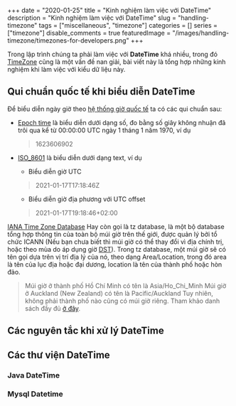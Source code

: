 +++
date = "2020-01-25"
title = "Kinh nghiệm làm việc với DateTime"
description = "Kinh nghiệm làm việc với DateTime"
slug = "handling-timezone"
tags = ["miscellaneous", "timezone"]
categories = []
series = ["timezone"]
disable_comments = true
featuredImage = "/images/handling-timezone/timezones-for-developers.png"
+++

Trong lập trình chúng ta phải làm việc với **DateTime** khá nhiều, trong đó [TimeZone]((https://vuhung071290.github.io/posts/timezone/#3-timezone)) cũng là một vấn đề nan giải, bài viết này là tổng hợp những kinh nghiệm khi làm việc với kiểu dữ liệu này.

## Qui chuẩn quốc tế khi biểu diễn DateTime

Để biểu diễn ngày giờ theo [hệ thống giờ quốc tế](https://vuhung071290.github.io/posts/timezone/) ta có các qui chuẩn sau:

+ [Epoch time](https://en.wikipedia.org/wiki/Unix_time) là biểu diễn dưới dạng số, đo bằng số giây không nhuận đã trôi qua kể từ 00:00:00 UTC ngày 1 tháng 1 năm 1970, ví dụ
  > 1623606902

+ [ISO_8601](https://en.wikipedia.org/wiki/ISO_8601) là biểu diễn dưới dạng text, ví dụ
  + Biểu diễn giờ UTC 
  > 2021-01-17T17:18:46Z
  + Biểu diễn giờ địa phương với UTC offset
  > 2021-01-17T19:18:46+02:00

[IANA Time Zone Database](https://en.wikipedia.org/wiki/List_of_tz_database_time_zones) Hay còn gọi là tz database, là một bộ database tổng hợp thông tin của toàn bộ múi giờ trên thế giới, được quản lý bởi tổ chức ICANN (Nếu bạn chưa biết thì múi giờ có thể thay đổi vì địa chính trị, hoặc theo mùa do áp dụng giờ [DST](https://vuhung071290.github.io/posts/timezone/#32-gi%e1%bb%9d-dst-daylight-saving-time)).
Trong tz database, một múi giờ sẽ có tên gọi dựa trên vị trí địa lý của nó, theo dạng Area/Location, trong đó area là tên của lục địa hoặc đại dương, location là tên của thành phố hoặc hòn đảo.

> Múi giờ ở thành phố Hồ Chí Minh có tên là Asia/Ho_Chi_Minh
Múi giờ ở Auckland (New Zealand) có tên là Pacific/Auckland
Tuy nhiên, không phải thành phố nào cũng có múi giờ riêng. Tham khảo danh sách đầy đủ [ở đây](https://en.wikipedia.org/wiki/List_of_tz_database_time_zones).

## Các nguyên tắc khi xử lý DateTime

## Các thư viện DateTime
### Java DateTime
### Mysql Datetime

